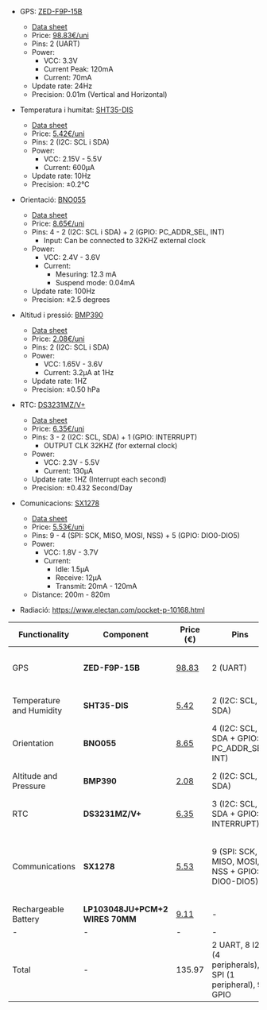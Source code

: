 - GPS: [ZED-F9P-15B](https://www.u-blox.com/en/product/zed-f9p-module)
  - [Data sheet](https://content.u-blox.com/sites/default/files/documents/ZED-F9P-15B_DataSheet_UBX-23009090.pdf)
  - Price: [98.83€/uni](https://www.u-blox.com/en/product/zed-f9p-module)
  - Pins: 2 (UART)
  - Power:
    - VCC: 3.3V
    - Current Peak: 120mA
    - Current: 70mA
  - Update rate: 24Hz
  - Precision: 0.01m (Vertical and Horizontal)

- Temperatura i humitat: [SHT35-DIS](https://mou.sr/3Whj1kr)
  - [Data sheet](https://www.mouser.es/datasheet/2/682/Sensirion_Humidity_Sensors_SHT3x_Datasheet_digital-2001026.pdf)
  - Price: [5.42€/uni](https://mou.sr/3Whj1kr)
  - Pins: 2 (I2C: SCL i SDA)
  - Power:
    - VCC: 2.15V - 5.5V
    - Current: 600µA
  - Update rate: 10Hz
  - Precision: ±0.2°C
  
- Orientació: [BNO055](https://www.bosch-sensortec.com/products/smart-sensor-systems/bno055/)
  - [Data sheet](https://www.bosch-sensortec.com/media/boschsensortec/downloads/datasheets/bst-bno055-ds000.pdf)
  - Price: [8.65€/uni](https://mou.sr/4gNEZnv)
  - Pins: 4 - 2 (I2C: SCL i SDA) + 2 (GPIO: PC_ADDR_SEL, INT)
    - Input: Can be connected to 32KHZ external clock
  - Power:
    - VCC: 2.4V - 3.6V
    - Current: 
      - Mesuring: 12.3 mA
      - Suspend mode: 0.04mA
  - Update rate: 100Hz
  - Precision: ±2.5 degrees

- Altitud i pressió: [BMP390](https://www.bosch-sensortec.com/products/environmental-sensors/pressure-sensors/bmp390/)
  - [Data sheet](https://www.bosch-sensortec.com/media/boschsensortec/downloads/product_flyer/bst-bmp390-fl000.pdf)
  - Price: [2.08€/uni](https://www.mouser.de/ProductDetail/Bosch-Sensortec/BMP390?qs=QNEnbhJQKvYQVfvRMgo2YA%3D%3D)
  - Pins: 2 (I2C: SCL i SDA)
  - Power:
    - VCC: 1.65V - 3.6V
    - Current: 3.2µA at 1Hz
  - Update rate: 1HZ
  - Precision: ±0.50 hPa

- RTC: [DS3231MZ/V+](https://www.digikey.es/es/products/detail/analog-devices-inc-maxim-integrated/DS3231MZ-V/3133910)
  - [Data sheet](https://www.analog.com/media/en/technical-documentation/data-sheets/DS3231M.pdf)
  - Price: [6.35€/uni](https://www.digikey.es/es/products/detail/analog-devices-inc-maxim-integrated/DS3231MZ-V/3133910)
  - Pins: 3 - 2 (I2C: SCL, SDA) + 1 (GPIO: INTERRUPT)
    - OUTPUT CLK 32KHZ (for external clock)
  - Power:
    - VCC: 2.3V - 5.5V
    - Current: 130µA
  - Update rate: 1HZ (Interrupt each second)
  - Precision: ±0.432 Second/Day

- Comunicacions: [SX1278](https://www.semtech.com/products/wireless-rf/lora-connect/sx1278)
  - [Data sheet](https://semtech.my.salesforce.com/sfc/p/#E0000000JelG/a/2R0000001Rc1/QnUuV9TviODKUgt_rpBlPz.EZA_PNK7Rpi8HA5..Sbo)
  - Price: [5.53€/uni](https://mou.sr/3BSIcTD)
  - Pins: 9 - 4 (SPI: SCK, MISO, MOSI, NSS) + 5 (GPIO: DIO0-DIO5)
  - Power:
    - VCC: 1.8V - 3.7V
    - Current:
      - Idle: 1.5µA
      - Receive: 12µA
      - Transmit: 20mA - 120mA
  - Distance: 200m - 820m

- Radiació: https://www.electan.com/pocket-p-10168.html


| Functionality            | Component                       | Price (€)                                                                                                | Pins                                                        | VCC          | Current                                            | Update Rate | Precision                        |
| ------------------------ | ------------------------------- | -------------------------------------------------------------------------------------------------------- | ----------------------------------------------------------- | ------------ | -------------------------------------------------- | ----------- | -------------------------------- |
| GPS                      | **ZED-F9P-15B**                 | [98.83](https://www.u-blox.com/en/product/zed-f9p-module)                                                | 2 (UART)                                                    | 3.3V         | Peak: 120mA, Typical: 70mA                         | 24Hz        | ±0.01m (Vertical and Horizontal) |
| Temperature and Humidity | **SHT35-DIS**                   | [5.42](https://mou.sr/3Whj1kr)                                                                           | 2 (I2C: SCL, SDA)                                           | 2.15V - 5.5V | 600µA                                              | 10Hz        | ±0.2°C                           |
| Orientation              | **BNO055**                      | [8.65](https://mou.sr/4gNEZnv)                                                                           | 4 (I2C: SCL, SDA + GPIO: PC_ADDR_SEL, INT)                  | 2.4V - 3.6V  | Measuring: 12.3 mA, Suspend: 0.04mA                | 100Hz       | ±2.5 degrees                     |
| Altitude and Pressure    | **BMP390**                      | [2.08](https://www.mouser.de/ProductDetail/Bosch-Sensortec/BMP390?qs=QNEnbhJQKvYQVfvRMgo2YA%3D%3D)       | 2 (I2C: SCL, SDA)                                           | 1.65V - 3.6V | 3.2µA at 1Hz                                       | 1Hz         | ±0.50 hPa                        |
| RTC                      | **DS3231MZ/V+**                 | [6.35](https://www.digikey.es/es/products/detail/analog-devices-inc-maxim-integrated/DS3231MZ-V/3133910) | 3 (I2C: SCL, SDA + GPIO: INTERRUPT)                         | 2.3V - 5.5V  | 130µA                                              | 1Hz         | ±0.432 Second/Day                |
| Communications           | **SX1278**                      | [5.53](https://mou.sr/3BSIcTD)                                                                           | 9 (SPI: SCK, MISO, MOSI, NSS + GPIO: DIO0-DIO5)             | 1.8V - 3.7V  | Idle: 1.5µA, Receive: 12µA, Transmit: 20mA - 120mA | -           | Operating distance: 80m - 1500m  |
| Rechargeable Battery     | **LP103048JU+PCM+2 WIRES 70MM** | [9.11](https://www.digikey.es/es/products/detail/jauch-quartz/LP103048JU-PCM-2-WIRES-70MM/13540168)      | -                                                           | 3.7V         | 1430mA                                             | -           | -                                |
| -                        | -                               | -                                                                                                        | -                                                           | -            | -                                                  | -           | -                                |
| Total                    | -                               | 135.97                                                                                                   | 2 UART, 8 I2C (4 peripherals), 4 SPI (1 peripheral), 9 GPIO | -            | Peak: 389.43mA, Typical: 83.04mA                   | -           | -                                |